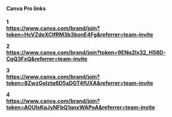 <h4>Canva Pro links<h4>


1<br>
https://www.canva.com/brand/join?token=HcVZdeXCIfRM3b3bonE4Fg&referrer=team-invite


2<br>
https://www.canva.com/brand/join?token=9ENq2Ix32_H58D-CqQ3FxQ&referrer=team-invite


3<br>
https://www.canva.com/brand/join?token=8ZwzGoIztq6D5aDGT4fUXA&referrer=team-invite


4<br>
https://www.canva.com/brand/join?token=AOUIsKqJyNFbQ1qnxWAPoA&referrer=team-invite
